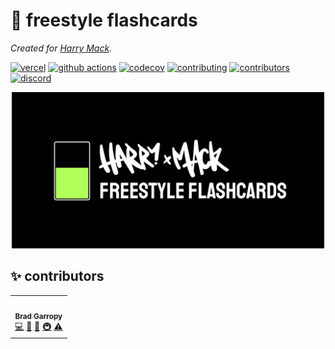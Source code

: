 # 🎤 freestyle flashcards

_Created for [Harry Mack][harry-mack]._

[![vercel][vercel-badge]][vercel]
[![github actions][github-actions-badge]][github-actions]
[![codecov][codecov-badge]][codecov]
[![contributing][contributing-badge]][contributing]
[![contributors][contributors-badge]][contributors]
[![discord][discord-badge]][discord]

<p align="center">
    <a href="https://freestyle-flashcards.vercel.app">
        <img alt="harry mack" src="./public/github.png" width="500">
    </a>
</p>

## ✨ contributors

<!-- ALL-CONTRIBUTORS-LIST:START - Do not remove or modify this section -->
<!-- prettier-ignore-start -->
<!-- markdownlint-disable -->
<table>
  <tr>
    <td align="center"><a href="https://bradgarropy.com"><img src="https://avatars.githubusercontent.com/u/11336745?v=4?s=100" width="100px;" alt=""/><br /><sub><b>Brad Garropy</b></sub></a><br /><a href="https://github.com/bradgarropy/freestyle-flashcards/commits?author=bradgarropy" title="Code">💻</a> <a href="#design-bradgarropy" title="Design">🎨</a> <a href="https://github.com/bradgarropy/freestyle-flashcards/commits?author=bradgarropy" title="Documentation">📖</a> <a href="#infra-bradgarropy" title="Infrastructure (Hosting, Build-Tools, etc)">🚇</a> <a href="https://github.com/bradgarropy/freestyle-flashcards/commits?author=bradgarropy" title="Tests">⚠️</a></td>
  </tr>
</table>

<!-- markdownlint-restore -->
<!-- prettier-ignore-end -->

<!-- ALL-CONTRIBUTORS-LIST:END -->

[vercel]: https://vercel.com/bradgarropy/freestyle-flashcards
[vercel-badge]: https://img.shields.io/github/deployments/bradgarropy/freestyle-flashcards/production?label=vercel&style=flat-square
[github-actions]: https://github.com/bradgarropy/freestyle-flashcards/actions
[github-actions-badge]: https://img.shields.io/github/workflow/status/bradgarropy/freestyle-flashcards/%F0%9F%A7%AA%20test?style=flat-square
[codecov]: https://app.codecov.io/gh/bradgarropy/freestyle-flashcards
[codecov-badge]: https://img.shields.io/codecov/c/github/bradgarropy/freestyle-flashcards?style=flat-square
[contributing]: https://github.com/bradgarropy/freestyle-flashcards/blob/master/contributing.md
[contributing-badge]: https://img.shields.io/badge/PRs-welcome-success?style=flat-square
[contributors]: #-Contributors
[contributors-badge]: https://img.shields.io/github/all-contributors/bradgarropy/freestyle-flashcards?style=flat-square
[discord]: https://bradgarropy.com/discord
[discord-badge]: https://img.shields.io/discord/748196643140010015?style=flat-square
[harry-mack]: https://youtube.com/user/hmckenzie217
